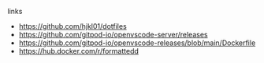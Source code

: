 links

- https://github.com/hjkl01/dotfiles
- https://github.com/gitpod-io/openvscode-server/releases
- https://github.com/gitpod-io/openvscode-releases/blob/main/Dockerfile
- https://hub.docker.com/r/formattedd
